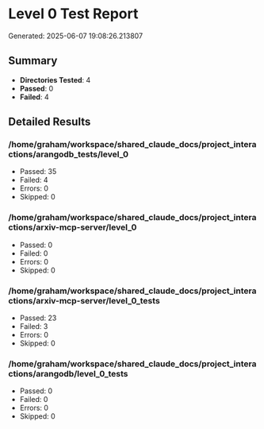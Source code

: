 # Level 0 Test Report

Generated: 2025-06-07 19:08:26.213807

## Summary

- **Directories Tested**: 4
- **Passed**: 0
- **Failed**: 4

## Detailed Results

### /home/graham/workspace/shared_claude_docs/project_interactions/arangodb_tests/level_0

- Passed: 35
- Failed: 4
- Errors: 0
- Skipped: 0

### /home/graham/workspace/shared_claude_docs/project_interactions/arxiv-mcp-server/level_0

- Passed: 0
- Failed: 0
- Errors: 0
- Skipped: 0

### /home/graham/workspace/shared_claude_docs/project_interactions/arxiv-mcp-server/level_0_tests

- Passed: 23
- Failed: 3
- Errors: 0
- Skipped: 0

### /home/graham/workspace/shared_claude_docs/project_interactions/arangodb/level_0_tests

- Passed: 0
- Failed: 0
- Errors: 0
- Skipped: 0

